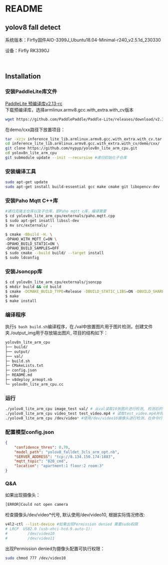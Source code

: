 # README

## yolov8 fall detect

系统版本：Firfly固件AIO-3399J_Ubuntu18.04-Minimal-r240_v2.5.1d_230330

设备：Firfly RK3390J

‍

## Installation

### 安装PaddleLite库文件

[PaddleLite 预编译库v2.13-rc](https://github.com/PaddlePaddle/Paddle-Lite/releases/tag/v2.13-rc)  
下载预编译库，选择armlinux.armv8.gcc.with_extra.with_cv版本

```bash
wget https://github.com/PaddlePaddle/Paddle-Lite/releases/download/v2.13-rc/inference_lite_lib.armlinux.armv8.gcc.with_extra.with_cv.tar.gz
```

在demo/cxx路径下放置项目：

```bash
tar -xzjv inference_lite_lib.armlinux.armv8.gcc.with_extra.with_cv.tar.gz
cd inference_lite_lib.armlinux.armv8.gcc.with_extra.with_cv/demo/cxx/
git clone https://github.com/nypyp/yolov8n_lite_arm_cpu.git
cd yolov8n_lite_arm_cpu
git submodule update --init --recursive #递归初始化子仓库
```

### 安装编译工具

```bash
sudo apt-get update
sudo apt-get install build-essential gcc make cmake git libopencv-dev 
```

### 安装Paho Mqtt C++库

```bash
#递归克隆主仓库以及子仓库，即Paho mqtt c库，编译需要
$ cd yolov8n_lite_arm_cpu/externals/paho.mqtt.cpp
$ sudo apt-get insatll libssl-dev
$ mv src/externals/ .

$ cmake -Bbuild -H. \
-DPAHO_WITH_MQTT_C=ON \
-DPAHO_BUILD_STATIC=ON \
-DPAHO_BUILD_SAMPLES=OFF
$ sudo cmake --build build/ --target install  
$ sudo ldconfig
```

### 安装Jsoncpp库

```bash
$ cd yolov8n_lite_arm_cpu/externals/jsoncpp
$ mkdir build && cd build
$ cmake -DCMAKE_BUILD_TYPE=Release -DBUILD_STATIC_LIBS=ON -DBUILD_SHARED_LIBS=OFF -DARCHIVE_INSTALL_DIR=. -G "Unix Makefiles" ..
$ make
$ make install
```

### 编译程序

执行`$ bash build.sh`编译程序，在./val中放置图片用于图片检测，创建文件夹./output_img用于存放输出图片, 项目的结构如下：

```bash
yolov8n_lite_arm_cpu
├── build/
├── output/
├── val/
├─ build.sh
├─ CMakeLists.txt
├─ config.json
├─ README.md
├─ v8deploy_armopt.nb
└─ yolov8n_lite_arm_cpu.cc
```

### 运行

```bash
./yolov8_lite_arm_cpu image_test val/ # 从val读取10张图片进行检测, 检测后的图片保存在output中
./yolov8_lite_arm_cpu video_test test_video.mp4 # 读取test_video.mp4并将输出的视频保存在output中
./yolov8_lite_arm_cpu /dev/video* #使用/dev/video10摄像头进行检测，在命令行中显示检测参数，并在ouput中将当前检测帧保存为Camfram_yolov8n_lite_falldetect.jpg
```

### 配置模型config.json

```json
{
    "confidence_thres": 0.70,
    "model_path": "yolov8_falldet_3cls_arm_opt.nb",
    "SERVER_ADDRESS": "tcp://8.134.150.174:1883",
    "mqtt_topic": "820_cmd",
    "location": "apartment:1 floor:2 room:3"
}
```

### Q&A

如果出现摄像头：

```bash
[ERROR]Could not open camera
```

检查摄像头/dev/video*代号, 默认使用/dev/video10, 根据实际情况修改:

```bash
v4l2-ctl --list-device #如果出现Permission denied 需要sudo权限
# LRCP  USB2.0 (usb-xhci-hcd.9.auto-1):
#         /dev/video10
#         /dev/video11
```

出现Permission denied为摄像头配置可执行权限：

```bash
sudo chmod 777 /dev/video10
```
